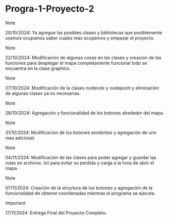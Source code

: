 # Progra-1-Proyecto-2
> [!NOTE]
> 20/10/2024: Ya agregue las posibles clases y bibliotecas que posiblemente usemos ocupamos saber cuales mas ocupamos y empezar el proyecto.

> [!NOTE]
> 22/10/2024: Modificación de algunas cosas en las clases y creacion de las funciones para desplegar el mapa completamente funcional todo se encuentra en la clase graphics.

> [!NOTE]
> 27/10/2024: Modificación de la clases noderute y nodepoint y eliminación de algunas clases ya no necesarias.

> [!NOTE]
> 28/10/2024: Agregación y funcionalidad de los botones alrededor del mapa.

> [!NOTE]
> 31/10/2024: Modificación de los botones existentes y agregación de uno mas adicional.

> [!NOTE]
> 04/11/2024: Modificación de las clases para poder agregar y guardar las rutas en archivos .txt para evitar su perdida y carga a la hora de abrir el mapa.

> [!NOTE]
> 07/11/2024: Creación de la structura de los botones y agregación de la funcionalidad de obtener coordenadas mientras el programa se ejecuta.

> [!IMPORTANT]
> 17/11/2024: Entrega Final del Proyecto Completo.
